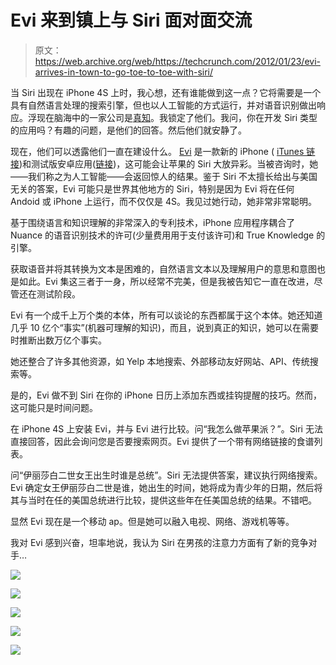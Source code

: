 # Evi 来到镇上与 Siri 面对面交流

> 原文：<https://web.archive.org/web/https://techcrunch.com/2012/01/23/evi-arrives-in-town-to-go-toe-to-toe-with-siri/>

当 Siri 出现在 iPhone 4S 上时，我心想，还有谁能做到这一点？它将需要是一个具有自然语言处理的搜索引擎，但也以人工智能的方式运行，并对语音识别做出响应。浮现在脑海中的一家公司是[真知](https://web.archive.org/web/20230226171021/http://corporate.trueknowledge.com/)。我锁定了他们。我问，你在开发 Siri 类型的应用吗？有趣的问题，是他们的回答。然后他们就安静了。

现在，他们可以透露他们一直在建设什么。 [Evi](https://web.archive.org/web/20230226171021/http://www.evi.com/) 是一款新的 iPhone ( [iTunes 链接](https://web.archive.org/web/20230226171021/http://itunes.apple.com/us/app/evi/id463296609?mt=8))和测试版安卓应用([链接](https://web.archive.org/web/20230226171021/https://market.android.com/details?id=com.trueknowledge.android.evi))，这可能会让苹果的 Siri 大放异彩。当被咨询时，她——我们称之为人工智能——会返回惊人的结果。鉴于 Siri 不太擅长给出与美国无关的答案，Evi 可能只是世界其他地方的 Siri，特别是因为 Evi 将在任何 Andoid 或 iPhone 上运行，而不仅仅是 4S。我见过她行动，她非常非常聪明。

基于围绕语言和知识理解的非常深入的专利技术，iPhone 应用程序耦合了 Nuance 的语音识别技术的许可(少量费用用于支付该许可)和 True Knowledge 的引擎。

获取语音并将其转换为文本是困难的，自然语言文本以及理解用户的意思和意图也是如此。Evi 集这三者于一身，所以经常不完美，但是我被告知它一直在改进，尽管还在测试阶段。

Evi 有一个成千上万个类的本体，所有可以谈论的东西都属于这个本体。她还知道几乎 10 亿个“事实”(机器可理解的知识)，而且，说到真正的知识，她可以在需要时推断出数万亿个事实。

她还整合了许多其他资源，如 Yelp 本地搜索、外部移动友好网站、API、传统搜索等。

是的，Evi 做不到 Siri 在你的 iPhone 日历上添加东西或挂钩提醒的技巧。然而，这可能只是时间问题。

在 iPhone 4S 上安装 Evi，并与 Evi 进行比较。问“我怎么做苹果派？”。Siri 无法直接回答，因此会询问您是否要搜索网页。Evi 提供了一个带有网络链接的食谱列表。

问“伊丽莎白二世女王出生时谁是总统”。Siri 无法提供答案，建议执行网络搜索。Evi 确定女王伊丽莎白二世是谁，她出生的时间，她将成为青少年的日期，然后将其与当时在任的美国总统进行比较，提供这些年在任美国总统的结果。不错吧。

显然 Evi 现在是一个移动 ap。但是她可以融入电视、网络、游戏机等等。

我对 Evi 感到兴奋，坦率地说，我认为 Siri 在男孩的注意力方面有了新的竞争对手…

![](img/91a3b1bf00e4ecd799b512443d045a0e.png)

![](img/7be562f309dab03afdba6b538e7a99f8.png)

![](img/e780f32018210b0ff9cc9cda929b173a.png)

![](img/0ad33e6aa53bf960bd35a6011604daee.png)

![](img/20b7af3cbf9274ae4ec2cdf7c0df6f69.png)